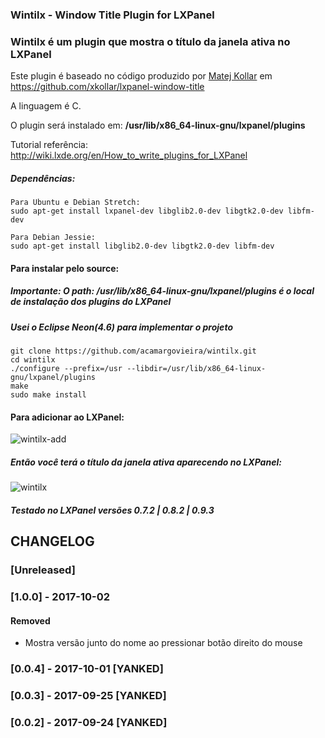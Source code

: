 ### Wintilx - Window Title Plugin for LXPanel
### Wintilx é um plugin que mostra o título da janela ativa no LXPanel

Este plugin é baseado no código produzido por [Matej Kollar](https://github.com/xkollar) em https://github.com/xkollar/lxpanel-window-title

A linguagem é C.

O plugin será instalado em: <b>/usr/lib/x86_64-linux-gnu/lxpanel/plugins</b>

Tutorial referência: http://wiki.lxde.org/en/How_to_write_plugins_for_LXPanel

##### Dependências:
	Para Ubuntu e Debian Stretch:
	sudo apt-get install lxpanel-dev libglib2.0-dev libgtk2.0-dev libfm-dev

	Para Debian Jessie:
	sudo apt-get install libglib2.0-dev libgtk2.0-dev libfm-dev
	
#### Para instalar pelo source:
##### Importante: O path: /usr/lib/x86_64-linux-gnu/lxpanel/plugins é o local de instalação dos plugins do LXPanel
##### Usei o Eclipse Neon(4.6) para implementar o projeto
	git clone https://github.com/acamargovieira/wintilx.git
	cd wintilx
	./configure --prefix=/usr --libdir=/usr/lib/x86_64-linux-gnu/lxpanel/plugins
	make
	sudo make install
	
#### Para adicionar ao LXPanel:
	
![wintilx-add](https://user-images.githubusercontent.com/20074560/30779181-9473e258-a0bf-11e7-9d68-2b42aad76270.png)

##### Então você terá o título da janela ativa aparecendo no LXPanel:
	
![wintilx](https://user-images.githubusercontent.com/20074560/31030072-66c0fc28-a52a-11e7-8394-cd397e242325.gif)

##### Testado no LXPanel versões 0.7.2 | 0.8.2 | 0.9.3 

## CHANGELOG

### [Unreleased]

### [1.0.0] - 2017-10-02
#### Removed
- Mostra versão junto do nome ao pressionar botão direito do mouse

### [0.0.4] - 2017-10-01 [YANKED]

### [0.0.3] - 2017-09-25 [YANKED]

### [0.0.2] - 2017-09-24 [YANKED]
